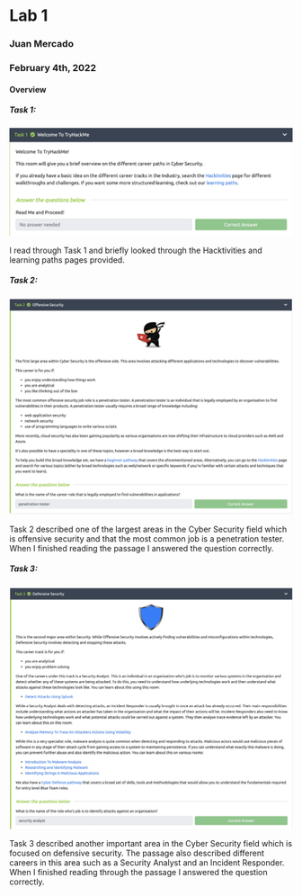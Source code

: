 # Lab 1

### Juan Mercado
### February 4th, 2022

#### Overview

##### Task 1:

<img src="lab1_1.1.jpeg" width="800">

I read through Task 1 and briefly looked through the Hacktivities and learning paths pages provided.

##### Task 2:

<img src="lab1_1.2.jpeg" width="800">

Task 2 described one of the largest areas in the Cyber Security field which is offensive security and that the most common job is a penetration tester. When I finished reading the passage I answered the question correctly.

##### Task 3:

<img src="lab1_1.3.jpeg" width="800">

Task 3 described another important area in the Cyber Security field which is focused on defensive security. The passage also described different careers in this area such as a Security Analyst and an Incident Responder. When I finished reading through the passage I answered the question correctly.
